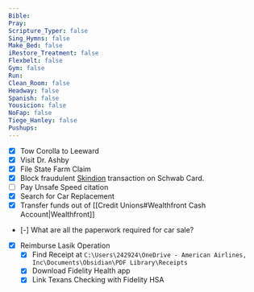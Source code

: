 ```yaml
---
Bible: 
Pray: 
Scripture_Typer: false
Sing_Hymns: false
Make_Bed: false
iRestore_Treatment: false
Flexbelt: false
Gym: false
Run: 
Clean_Room: false
Headway: false
Spanish: false
Yousicion: false
NoFap: false
Tiege_Hanley: false
Pushups:
---
```


- [x] Tow Corolla to Leeward
- [x] Visit Dr. Ashby
- [x] File State Farm Claim
- [x] Block fraudulent [Skindion](https://skindion.mx/) transaction on Schwab Card.
- [ ] Pay Unsafe Speed citation
- [x] Search for Car Replacement
- [x] Transfer funds out of [[Credit Unions#Wealthfront Cash Account|Wealthfront]]
- [-] What are all the paperwork required for car sale?
- [x] Reimburse Lasik Operation
	- [x] Find Receipt at `C:\Users\242924\OneDrive - American Airlines, Inc\Documents\Obsidian\PDF Library\Receipts`
	- [x] Download Fidelity Health app
	- [x] Link Texans Checking with Fidelity HSA
